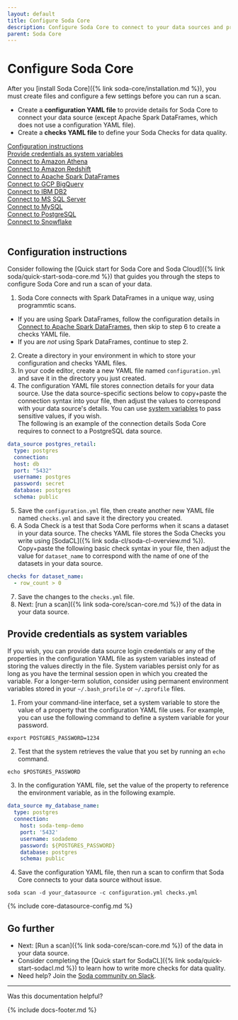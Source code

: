 ```yaml
---
layout: default
title: Configure Soda Core
description: Configure Soda Core to connect to your data sources and prepare data quality checks to run against your data.
parent: Soda Core
---
```


# Configure Soda Core

After you [install Soda Core]({% link soda-core/installation.md %}), you must create files and configure a few settings before you can run a scan.

- Create a **configuration YAML file** to provide details for Soda Core to connect your data source (except Apache Spark DataFrames, which does not use a configuration YAML file).
- Create a **checks YAML file** to define your Soda Checks for data quality.

[Configuration instructions](#configuration-instructions)<br />
[Provide credentials as system variables](#provide-credentials-as-system-variables)<br />
[Connect to Amazon Athena](#connect-to-amazon-athena)<br />
[Connect to Amazon Redshift](#connect-to-amazon-redshift)<br />
[Connect to Apache Spark DataFrames](#connect-to-apache-spark-dataframes)<br />
[Connect to GCP BigQuery](#connect-to-gcp-bigquery)<br />
[Connect to IBM DB2](#connect-to-ibm-db2)<br />
[Connect to MS SQL Server](#connect-to-ms-sql-server)<br />
[Connect to MySQL](#connect-to-mysql)<br />
[Connect to PostgreSQL](#connect-to-postgresql)<br />
[Connect to Snowflake](#connect-to-snowflake)<br />
<br />

## Configuration instructions

Consider following the [Quick start for Soda Core and Soda Cloud]({% link soda/quick-start-soda-core.md %}) that guides you through the steps to configure Soda Core and run a scan of your data.

1. Soda Core connects with Spark DataFrames in a unique way, using programmtic scans.
* If you are using Spark DataFrames, follow the configuration details in [Connect to Apache Spark DataFrames](#connect-to-apache-spark-dataframes), then skip to step 6 to create a checks YAML file.
* If you are *not* using Spark DataFrames, continue to step 2.
2. Create a directory in your environment in which to store your configuration and checks YAML files.
3. In your code editor, create a new YAML file named `configuration.yml` and save it in the directory you just created.
4. The configuration YAML file stores connection details for your data source. Use the data source-specific sections below to copy+paste the connection syntax into your file, then adjust the values to correspond with your data source's details. You can use [system variables](#provide-credentials-as-system-variables) to pass sensitive values, if you wish.<br/>
The following is an example of the connection details Soda Core requires to connect to a PostgreSQL data source.
```yaml
data_source postgres_retail:
  type: postgres
  connection:
  host: db
  port: "5432"
  username: postgres
  password: secret
  database: postgres
  schema: public
```
5. Save the `configuration.yml` file, then create another new YAML file named `checks.yml` and save it the directory you created.
6. A Soda Check is a test that Soda Core performs when it scans a dataset in your data source. The checks YAML file stores the Soda Checks you write using [SodaCL]({% link soda-cl/soda-cl-overview.md %}). Copy+paste the following basic check syntax in your file, then adjust the value for `dataset_name` to correspond with the name of one of the datasets in your data source.
```yaml
checks for dataset_name:
  - row_count > 0
```
7. Save the changes to the `checks.yml` file.
8. Next: [run a scan]({% link soda-core/scan-core.md %}) of the data in your data source.


## Provide credentials as system variables

If you wish, you can provide data source login credentials or any of the properties in the configuration YAML file as system variables instead of storing the values directly in the file. System variables persist only for as long as you have the terminal session open in which you created the variable. For a longer-term solution, consider using permanent environment variables stored in your `~/.bash_profile` or `~/.zprofile` files.

1. From your command-line interface, set a system variable to store the value of a property that the configuration YAML file uses. For example, you can use the following command to define a system variable for your password.
```shell
export POSTGRES_PASSWORD=1234
```
2. Test that the system retrieves the value that you set by running an `echo` command.
```shell
echo $POSTGRES_PASSWORD
```
3. In the configuration YAML file, set the value of the property to reference the environment variable, as in the following example.
```yaml
data_source my_database_name:
  type: postgres
  connection:
    host: soda-temp-demo
    port: '5432'
    username: sodademo
    password: ${POSTGRES_PASSWORD}
    database: postgres
    schema: public
```
4. Save the configuration YAML file, then run a scan to confirm that Soda Core connects to your data source without issue.
```shell
soda scan -d your_datasource -c configuration.yml checks.yml
```


{% include core-datasource-config.md %}

## Go further

- Next: [Run a scan]({% link soda-core/scan-core.md %}) of the data in your data source.
- Consider completing the [Quick start for SodaCL]({% link soda/quick-start-sodacl.md %}) to learn how to write more checks for data quality.
- Need help? Join the <a href="http://community.soda.io/slack" target="_blank"> Soda community on Slack</a>.
  <br />

---

Was this documentation helpful?

<!-- LikeBtn.com BEGIN -->
<span class="likebtn-wrapper" data-theme="tick" data-i18n_like="Yes" data-ef_voting="grow" data-show_dislike_label="true" data-counter_zero_show="true" data-i18n_dislike="No"></span>
<script>(function(d,e,s){if(d.getElementById("likebtn_wjs"))return;a=d.createElement(e);m=d.getElementsByTagName(e)[0];a.async=1;a.id="likebtn_wjs";a.src=s;m.parentNode.insertBefore(a, m)})(document,"script","//w.likebtn.com/js/w/widget.js");</script>
<!-- LikeBtn.com END -->

{% include docs-footer.md %}
